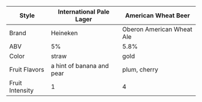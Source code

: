 Style | International Pale Lager | American Wheat Beer
--|--|--
Brand | Heineken | Oberon American Wheat Ale
ABV | 5% | 5.8%
Color | straw | gold
Fruit Flavors | a hint of banana and pear | plum, cherry
Fruit Intensity | 1 | 4
